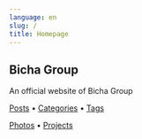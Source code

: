 ```yaml
---
language: en
slug: /
title: Homepage
---
```


## Bicha Group

An official website of Bicha Group

[Posts](/posts/) &bull; [Categories](/categories/) &bull; [Tags](/tags/)

[Photos](/photos/) &bull; [Projects](/projects/)
